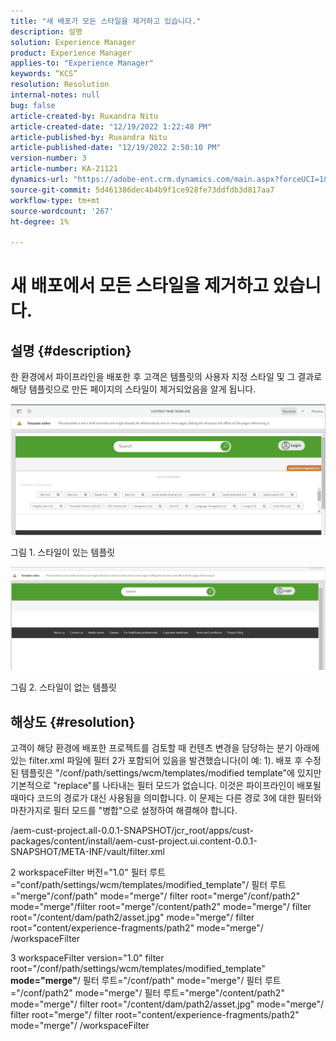 ```yaml
---
title: "새 배포가 모든 스타일을 제거하고 있습니다."
description: 설명
solution: Experience Manager
product: Experience Manager
applies-to: "Experience Manager"
keywords: “KCS”
resolution: Resolution
internal-notes: null
bug: false
article-created-by: Ruxandra Nitu
article-created-date: "12/19/2022 1:22:48 PM"
article-published-by: Ruxandra Nitu
article-published-date: "12/19/2022 2:50:10 PM"
version-number: 3
article-number: KA-21121
dynamics-url: "https://adobe-ent.crm.dynamics.com/main.aspx?forceUCI=1&pagetype=entityrecord&etn=knowledgearticle&id=2d839138-a07f-ed11-81ac-6045bd006295"
source-git-commit: 5d461386dec4b4b9f1ce928fe73ddfdb3d817aa7
workflow-type: tm+mt
source-wordcount: '267'
ht-degree: 1%

---
```


# 새 배포에서 모든 스타일을 제거하고 있습니다.

## 설명 {#description}


한 환경에서 파이프라인을 배포한 후 고객은 템플릿의 사용자 지정 스타일 및 그 결과로 해당 템플릿으로 만든 페이지의 스타일이 제거되었음을 알게 됩니다.



![](assets/___2e839138-a07f-ed11-81ac-6045bd006295___.png)

그림 1. 스타일이 있는 템플릿



![](assets/___32839138-a07f-ed11-81ac-6045bd006295___.png)

그림 2. 스타일이 없는 템플릿


## 해상도 {#resolution}


고객이 해당 환경에 배포한 프로젝트를 검토할 때 컨텐츠 변경을 담당하는 분기 아래에 있는 filter.xml 파일에 필터 2가 포함되어 있음을 발견했습니다(이 예: 1).
배포 후 수정된 템플릿은 &quot;/conf/path/settings/wcm/templates/modified template&quot;에 있지만 기본적으로 &quot;replace&quot;를 나타내는 필터 모드가 없습니다.
이것은 파이프라인이 배포될 때마다 코드의 경로가 대신 사용됨을 의미합니다.
이 문제는 다른 경로 3에 대한 필터와 마찬가지로 필터 모드를 &quot;병합&quot;으로 설정하여 해결해야 합니다.

/aem-cust-project.all-0.0.1-SNAPSHOT/jcr_root/apps/cust-packages/content/install/aem-cust-project.ui.content-0.0.1-SNAPSHOT/META-INF/vault/filter.xml

2 workspaceFilter 버전=&quot;1.0&quot; 필터 루트=&quot;conf/path/settings/wcm/templates/modified_template&quot;/ 필터 루트=&quot;merge&quot;/conf/path&quot; mode=&quot;merge&quot;/ filter root=&quot;merge&quot;/conf/path2&quot; mode=&quot;merge&quot;/filter root=&quot;merge&quot;/content/path2&quot; mode=&quot;merge&quot;/ filter root=&quot;/content/dam/path2/asset.jpg&quot; mode=&quot;merge&quot;/ filter root=&quot;content/experience-fragments/path2&quot; mode=&quot;merge&quot;/ /workspaceFilter

3 workspaceFilter version=&quot;1.0&quot; filter root=&quot;/conf/path/settings/wcm/templates/modified_template&quot; <b>mode=&quot;merge&quot;</b>/ 필터 루트=&quot;/conf/path&quot; mode=&quot;merge&quot;/ 필터 루트=&quot;/conf/path2&quot; mode=&quot;merge&quot;/ 필터 루트=&quot;merge&quot;/content/path2&quot; mode=&quot;merge&quot;/ filter root=&quot;/content/dam/path2/asset.jpg&quot; mode=&quot;merge&quot;/ filter root=&quot;merge&quot;/ filter root=&quot;content/experience-fragments/path2&quot; mode=&quot;merge&quot;/ /workspaceFilter
